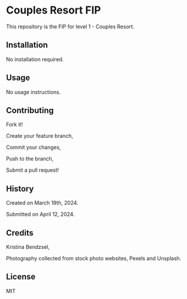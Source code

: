 # Couples Resort FIP
This repository is the FIP for level 1 - Couples Resort.

## Installation
No installation required.

## Usage
No usage instructions.

## Contributing
Fork it! 

Create your feature branch,

Commit your changes,

Push to the branch,

Submit a pull request!

## History
Created on March 19th, 2024.

Submitted on April 12, 2024.

## Credits
Kristina Bendzsel, 

Photography collected from stock photo websites, Pexels and Unsplash.

## License
MIT
